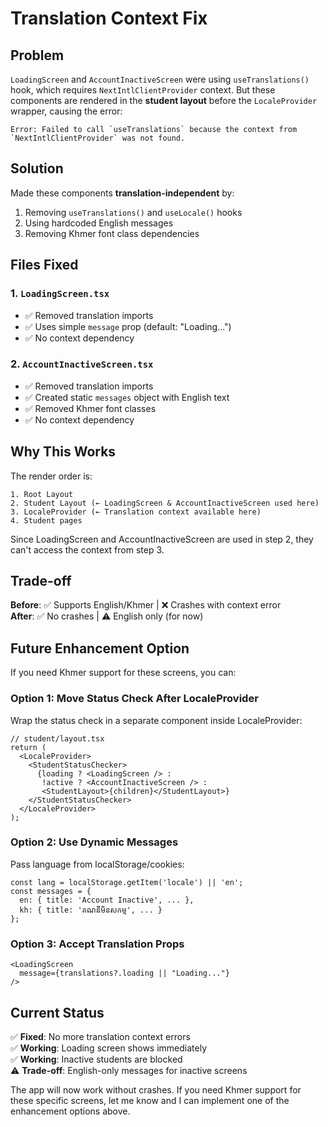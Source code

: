 # Translation Context Fix

## Problem
`LoadingScreen` and `AccountInactiveScreen` were using `useTranslations()` hook, which requires `NextIntlClientProvider` context. But these components are rendered in the **student layout** before the `LocaleProvider` wrapper, causing the error:

```
Error: Failed to call `useTranslations` because the context from `NextIntlClientProvider` was not found.
```

## Solution
Made these components **translation-independent** by:
1. Removing `useTranslations()` and `useLocale()` hooks
2. Using hardcoded English messages
3. Removing Khmer font class dependencies

## Files Fixed

### 1. `LoadingScreen.tsx`
- ✅ Removed translation imports
- ✅ Uses simple `message` prop (default: "Loading...")
- ✅ No context dependency

### 2. `AccountInactiveScreen.tsx`
- ✅ Removed translation imports
- ✅ Created static `messages` object with English text
- ✅ Removed Khmer font classes
- ✅ No context dependency

## Why This Works

The render order is:
```
1. Root Layout
2. Student Layout (← LoadingScreen & AccountInactiveScreen used here)
3. LocaleProvider (← Translation context available here)
4. Student pages
```

Since LoadingScreen and AccountInactiveScreen are used in step 2, they can't access the context from step 3.

## Trade-off

**Before**: ✅ Supports English/Khmer | ❌ Crashes with context error  
**After**: ✅ No crashes | ⚠️ English only (for now)

## Future Enhancement Option

If you need Khmer support for these screens, you can:

### Option 1: Move Status Check After LocaleProvider
Wrap the status check in a separate component inside LocaleProvider:

```tsx
// student/layout.tsx
return (
  <LocaleProvider>
    <StudentStatusChecker>
      {loading ? <LoadingScreen /> : 
       !active ? <AccountInactiveScreen /> :
       <StudentLayout>{children}</StudentLayout>}
    </StudentStatusChecker>
  </LocaleProvider>
);
```

### Option 2: Use Dynamic Messages
Pass language from localStorage/cookies:

```tsx
const lang = localStorage.getItem('locale') || 'en';
const messages = {
  en: { title: 'Account Inactive', ... },
  kh: { title: 'គណនីមិនសកម្ម', ... }
};
```

### Option 3: Accept Translation Props
```tsx
<LoadingScreen 
  message={translations?.loading || "Loading..."} 
/>
```

## Current Status

✅ **Fixed**: No more translation context errors  
✅ **Working**: Loading screen shows immediately  
✅ **Working**: Inactive students are blocked  
⚠️ **Trade-off**: English-only messages for inactive screens

The app will now work without crashes. If you need Khmer support for these specific screens, let me know and I can implement one of the enhancement options above.
